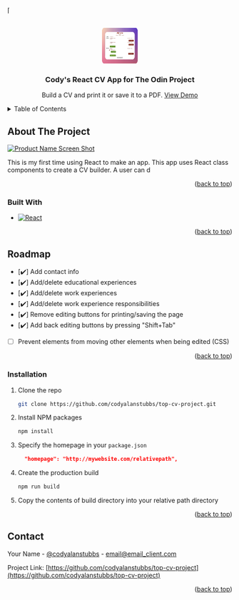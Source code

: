 <!-- Improved compatibility of back to top link: See: https://github.com/othneildrew/Best-README-Template/pull/73 -->
<a name="readme-top"></a>
<!--
*** Thanks for checking out the Best-README-Template. If you have a suggestion
*** that would make this better, please fork the repo and create a pull request
*** or simply open an issue with the tag "enhancement".
*** Don't forget to give the project a star!
*** Thanks again! Now go create something AMAZING! :D
-->



<!-- PROJECT SHIELDS -->
<!--
*** I'm using markdown "reference style" links for readability.
*** Reference links are enclosed in brackets [ ] instead of parentheses ( ).
*** See the bottom of this document for the declaration of the reference variables
*** for contributors-url, forks-url, etc. This is an optional, concise syntax you may use.
*** https://www.markdownguide.org/basic-syntax/#reference-style-links
-->
⌈
<!-- PROJECT LOGO -->
<br />
<div align="center">
  <a href="https://github.com/codyalanstubbs/top-cv-project">
    <img src="./src/assets/the-odin-project-reac-cv-app-cody-alan-stubbs.jpg" alt="Logo" width="80" height="80">
  </a>

<h3 align="center">Cody's React CV App for The Odin Project</h3>

  <p align="center">
    Build a CV and print it or save it to a PDF.
    <a href="https://codyalanstubbs.com/the-odin-project/19-cv-app/">View Demo</a>
    <br />
  </p>
</div>



<!-- TABLE OF CONTENTS -->
<details>
  <summary>Table of Contents</summary>
  <ol>
    <li>
      <a href="#about-the-project">About The Project</a>
      <ul>
        <li><a href="#built-with">Built With</a></li>
      </ul>
    </li>
    <li>
      <ul>
        <li><a href="#prerequisites">Prerequisites</a></li>
      </ul>
    </li>
    <li><a href="#usage">Usage</a></li>
    <li><a href="#roadmap">Roadmap</a></li>
    <li><a href="#installation">Installation</a></li>
    <li><a href="#contact">Contact</a></li>
  </ol>
</details>



<!-- ABOUT THE PROJECT -->
## About The Project

[![Product Name Screen Shot][product-screenshot]](https://codyalanstubbs.com/the-odin-project/19-cv-app/)

This is my first time using React to make an app. This app uses React class components to create a CV builder. A user can d

<p align="right">(<a href="#readme-top">back to top</a>)</p>



### Built With

* [![React][React.js]][React-url]

<p align="right">(<a href="#readme-top">back to top</a>)</p>


<!-- ROADMAP -->
## Roadmap

- [✔️] Add contact info
- [✔️] Add/delete educational experiences
- [✔️] Add/delete work experiences
- [✔️] Add/delete work experience responsibilities
- [✔️] Remove editing buttons for printing/saving the page
- [✔️] Add back editing buttons by pressing "Shift+Tab"
- [ ] Prevent elements from moving other elements when being edited (CSS) 

<p align="right">(<a href="#readme-top">back to top</a>)</p>

### Installation

1. Clone the repo
   ```sh
   git clone https://github.com/codyalanstubbs/top-cv-project.git
   ```
2. Install NPM packages
   ```sh
   npm install
   ```
3. Specify the homepage in your `package.json`
   ```json
     "homepage": "http://mywebsite.com/relativepath",
   ```
4. Create the production build
   ```sh
   npm run build
   ```
5. Copy the contents of build directory into your relative path directory 

<p align="right">(<a href="#readme-top">back to top</a>)</p>


<!-- CONTACT -->
## Contact

Your Name - [@codyalanstubbs](https://twitter.com/@codyalanstubbs) - email@email_client.com

Project Link: [https://github.com/codyalanstubbs/top-cv-project](https://github.com/codyalanstubbs/top-cv-project)

<p align="right">(<a href="#readme-top">back to top</a>)</p>

<!-- MARKDOWN LINKS & IMAGES -->
<!-- https://www.markdownguide.org/basic-syntax/#reference-style-links -->
[contributors-shield]: https://img.shields.io/github/contributors/codyalanstubbs/top-cv-project.svg?style=for-the-badge
[contributors-url]: https://github.com/codyalanstubbs/top-cv-project/graphs/contributors
[forks-shield]: https://img.shields.io/github/forks/codyalanstubbs/top-cv-project.svg?style=for-the-badge
[forks-url]: https://github.com/codyalanstubbs/top-cv-project/network/members
[stars-shield]: https://img.shields.io/github/stars/codyalanstubbs/top-cv-project.svg?style=for-the-badge
[stars-url]: https://github.com/codyalanstubbs/top-cv-project/stargazers
[issues-shield]: https://img.shields.io/github/issues/codyalanstubbs/top-cv-project.svg?style=for-the-badge
[issues-url]: https://github.com/codyalanstubbs/top-cv-project/issues
[license-shield]: https://img.shields.io/github/license/codyalanstubbs/top-cv-project.svg?style=for-the-badge
[license-url]: https://github.com/codyalanstubbs/top-cv-project/blob/master/LICENSE.txt
[linkedin-shield]: https://img.shields.io/badge/-LinkedIn-black.svg?style=for-the-badge&logo=linkedin&colorB=555
[linkedin-url]: https://linkedin.com/in/codystubbs
[product-screenshot]: images/screenshot.png
[Next.js]: https://img.shields.io/badge/next.js-000000?style=for-the-badge&logo=nextdotjs&logoColor=white
[Next-url]: https://nextjs.org/
[React.js]: https://img.shields.io/badge/React-20232A?style=for-the-badge&logo=react&logoColor=61DAFB
[React-url]: https://reactjs.org/
[Vue.js]: https://img.shields.io/badge/Vue.js-35495E?style=for-the-badge&logo=vuedotjs&logoColor=4FC08D
[Vue-url]: https://vuejs.org/
[Angular.io]: https://img.shields.io/badge/Angular-DD0031?style=for-the-badge&logo=angular&logoColor=white
[Angular-url]: https://angular.io/
[Svelte.dev]: https://img.shields.io/badge/Svelte-4A4A55?style=for-the-badge&logo=svelte&logoColor=FF3E00
[Svelte-url]: https://svelte.dev/
[Laravel.com]: https://img.shields.io/badge/Laravel-FF2D20?style=for-the-badge&logo=laravel&logoColor=white
[Laravel-url]: https://laravel.com
[Bootstrap.com]: https://img.shields.io/badge/Bootstrap-563D7C?style=for-the-badge&logo=bootstrap&logoColor=white
[Bootstrap-url]: https://getbootstrap.com
[JQuery.com]: https://img.shields.io/badge/jQuery-0769AD?style=for-the-badge&logo=jquery&logoColor=white
[JQuery-url]: https://jquery.com 